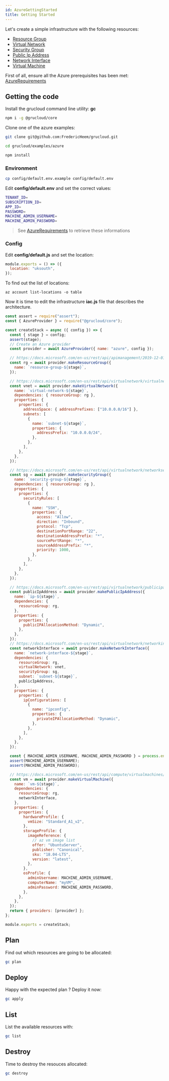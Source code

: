 ```yaml
---
id: AzureGettingStarted
title: Getting Started
---
```


Let's create a simple infrastructure with the following resources:

- [Resource Group](./resources/ResourceGroup)
- [Virtual Network](./resources/VirtualNetwork)
- [Security Group](./resources/SecurityGroup)
- [Public Ip Address](./resources/PublicIpAddress)
- [Network Interface](./resources/NetworkInterface)
- [Virtual Machine](./resources/VirtualMachine)

First of all, ensure all the Azure prerequisites has been met: [AzureRequirements](./AzureRequirements.md)

## Getting the code

Install the grucloud command line utility: **gc**

```bash
npm i -g @grucloud/core
```

Clone one of the azure examples:

```bash
git clone git@github.com:FredericHeem/grucloud.git
```

```bash
cd grucloud/examples/azure
```

```bash
npm install
```

### Environment

```sh
cp config/default.env.example config/default.env
```

Edit **config/default.env** and set the correct values:

```sh
TENANT_ID=
SUBSCRIPTION_ID=
APP_ID=
PASSWORD=
MACHINE_ADMIN_USERNAME=
MACHINE_ADMIN_PASSWORD=
```

> See [AzureRequirements](./AzureRequirements.md) to retrieve these informations

### Config

Edit **config/default.js** and set the location:

```js
module.exports = () => ({
  location: "uksouth",
});
```

To find out the list of locations:

```
az account list-locations -o table
```

Now it is time to edit the infrastructure **iac.js** file that describes the architecture.

```js
const assert = require("assert");
const { AzureProvider } = require("@grucloud/core");

const createStack = async ({ config }) => {
  const { stage } = config;
  assert(stage);
  // Create an Azure provider
  const provider = await AzureProvider({ name: "azure", config });

  // https://docs.microsoft.com/en-us/rest/api/apimanagement/2019-12-01/apimanagementservice/createorupdate
  const rg = await provider.makeResourceGroup({
    name: `resource-group-${stage}`,
  });

  // https://docs.microsoft.com/en-us/rest/api/virtualnetwork/virtualnetworks/createorupdate#request-body
  const vnet = await provider.makeVirtualNetwork({
    name: `virtual-network-${stage}`,
    dependencies: { resourceGroup: rg },
    properties: {
      properties: {
        addressSpace: { addressPrefixes: ["10.0.0.0/16"] },
        subnets: [
          {
            name: `subnet-${stage}`,
            properties: {
              addressPrefix: "10.0.0.0/24",
            },
          },
        ],
      },
    },
  });

  // https://docs.microsoft.com/en-us/rest/api/virtualnetwork/networksecuritygroups/createorupdate#request-body
  const sg = await provider.makeSecurityGroup({
    name: `security-group-${stage}`,
    dependencies: { resourceGroup: rg },
    properties: {
      properties: {
        securityRules: [
          {
            name: "SSH",
            properties: {
              access: "Allow",
              direction: "Inbound",
              protocol: "Tcp",
              destinationPortRange: "22",
              destinationAddressPrefix: "*",
              sourcePortRange: "*",
              sourceAddressPrefix: "*",
              priority: 1000,
            },
          },
        ],
      },
    },
  });

  // https://docs.microsoft.com/en-us/rest/api/virtualnetwork/publicipaddresses/createorupdate#request-body
  const publicIpAddress = await provider.makePublicIpAddress({
    name: `ip-${stage}`,
    dependencies: {
      resourceGroup: rg,
    },
    properties: {
      properties: {
        publicIPAllocationMethod: "Dynamic",
      },
    },
  });
  // https://docs.microsoft.com/en-us/rest/api/virtualnetwork/networkinterfaces/createorupdate#request-body
  const networkInterface = await provider.makeNetworkInterface({
    name: `network-interface-${stage}`,
    dependencies: {
      resourceGroup: rg,
      virtualNetwork: vnet,
      securityGroup: sg,
      subnet: `subnet-${stage}`,
      publicIpAddress,
    },
    properties: {
      properties: {
        ipConfigurations: [
          {
            name: "ipconfig",
            properties: {
              privateIPAllocationMethod: "Dynamic",
            },
          },
        ],
      },
    },
  });

  const { MACHINE_ADMIN_USERNAME, MACHINE_ADMIN_PASSWORD } = process.env;
  assert(MACHINE_ADMIN_USERNAME);
  assert(MACHINE_ADMIN_PASSWORD);

  // https://docs.microsoft.com/en-us/rest/api/compute/virtualmachines/createorupdate
  const vm = await provider.makeVirtualMachine({
    name: `vm-${stage}`,
    dependencies: {
      resourceGroup: rg,
      networkInterface,
    },
    properties: {
      properties: {
        hardwareProfile: {
          vmSize: "Standard_A1_v2",
        },
        storageProfile: {
          imageReference: {
            // az vm image list
            offer: "UbuntuServer",
            publisher: "Canonical",
            sku: "18.04-LTS",
            version: "latest",
          },
        },
        osProfile: {
          adminUsername: MACHINE_ADMIN_USERNAME,
          computerName: "myVM",
          adminPassword: MACHINE_ADMIN_PASSWORD,
        },
      },
    },
  });
  return { providers: [provider] };
};

module.exports = createStack;
```

## Plan

Find out which resources are going to be allocated:

```sh
gc plan
```

## Deploy

Happy with the expected plan ? Deploy it now:

```sh
gc apply
```

## List

List the available resources with:

```sh
gc list
```

## Destroy

Time to destroy the resouces allocated:

```sh
gc destroy
```
